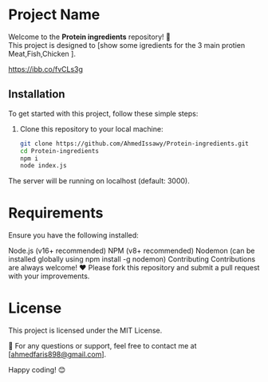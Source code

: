 # Project Name

Welcome to the **Protein ingredients** repository! 🚀  
This project is designed to [show some igredients for the 3 main protien Meat,Fish,Chicken ].  

https://ibb.co/fvCLs3g

## Installation

To get started with this project, follow these simple steps:  

1. Clone this repository to your local machine:  
   ```bash
   git clone https://github.com/AhmedIssawy/Protein-ingredients.git
   cd Protein-ingredients
   npm i
   node index.js
The server will be running on localhost
(default: 3000).

# Requirements
Ensure you have the following installed:

Node.js (v16+ recommended)
NPM (v8+ recommended)
Nodemon (can be installed globally using npm install -g nodemon)
Contributing
Contributions are always welcome! ❤️
Please fork this repository and submit a pull request with your improvements.

# License
This project is licensed under the MIT License.

📧 For any questions or support, feel free to contact me at [ahmedfaris898@gmail.com].

Happy coding! 😊


